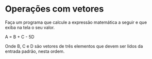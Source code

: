 # Operações com vetores

Faça um programa que calcule a expressão matemática a seguir e que exiba na tela o seu valor.

A = B + C - 5D

Onde B, C e D são vetores de três elementos que devem ser lidos da entrada padrão, nesta ordem.
